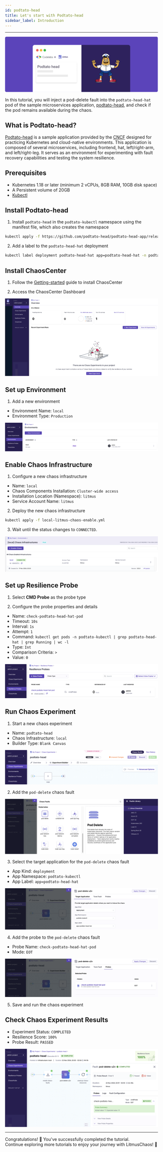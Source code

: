 ```yaml
---
id: podtato-head
title: Let's start with Podtato-head
sidebar_label: Introduction
---
```


---

![podtato-head](../assets/tutorials/podtato-head/podtato-head.png)

In this tutorial, you will inject a pod-delete fault into the `podtato-head-hat` pod of the sample microservices application, [podtato-head](https://github.com/cncf/podtato-head), and check if the pod remains available during the chaos.

## What is Podtato-head?

[Podtato-head](https://github.com/cncf/podtato-head) is a sample application provided by the [CNCF](https://github.com/cncf) designed for practicing Kubernetes and cloud-native environments. This application is composed of several microservices, including frontend, hat, left/right-arm, and left/right-leg. It serves as an environment for experimenting with fault recovery capabilities and testing the system resilience.

## Prerequisites

- Kubernetes 1.18 or later (minimum 2 vCPUs, 8GB RAM, 10GB disk space)
- A Persistent volume of 20GB
- [Kubectl](https://kubernetes.io/docs/tasks/tools/#kubectl)

## Install Podtato-head

1. Install `podtato-head` in the `podtato-kubectl` namespace using the manifest file, which also creates the namespace

```bash
kubectl apply -f https://github.com/podtato-head/podtato-head-app/releases/download/v0.3.3/manifest.yaml 
```

2. Add a label to the `podtato-head-hat` deployment

```bash
kubectl label deployment podtato-head-hat app=podtato-head-hat -n podtato-kubectl
```

## Install ChaosCenter

1. Follow the [Getting-started](../getting-started/installation.md) guide to install ChaosCenter

2. Access the ChaosCenter Dashboard

![chaoscenter-dashboard](../assets/tutorials/podtato-head/chaoscenter-dashboard.png)

## Set up Environment

1. Add a new environment
- Environment Name: `local`
- Environment Type: `Production`

![local-environment](../assets/tutorials/podtato-head/local-environment.png)

## Enable Chaos Infrastructure

1. Configure a new chaos infrastructure
- Name: `local`
- Chaos Components Installation: `Cluster-wide access`
- Installation Location (Namespace): `litmus`
- Service Account Name: `litmus`

2. Deploy the new chaos infrastructure

```bash
kubectl apply -f local-litmus-chaos-enable.yml
```

3. Wait until the status changes to `CONNECTED`.

![connected](../assets/tutorials/podtato-head/connected.png)

## Set up Resilience Probe

1. Select **CMD Probe** as the probe type

2. Configure the probe properties and details
- Name: `check-podtato-head-hat-pod`
- Timeout: `10s`
- Interval: `1s`
- Attempt: `1`
- Command: `kubectl get pods -n podtato-kubectl | grep podtato-head-hat | grep Running | wc -l`
- Type: `Int`
- Comparison Criteria: `>`
- Value: `0`

![setup-probe](../assets/tutorials/podtato-head/setup-probe.png)

## Run Chaos Experiment

1. Start a new chaos experiment
- Name: `podtato-head`
- Chaos Infrastructure: `local`
- Builder Type: `Blank Canvas`

![start-chaos-experiment](../assets/tutorials/podtato-head/start-chaos-experiment.png)

2. Add the `pod-delete` chaos fault

![add-pod-delete](../assets/tutorials/podtato-head/add-pod-delete.png)

3. Select the target application for the `pod-delete` chaos fault
- App Kind: `deployment`
- App Namespace: `podtato-kubectl`
- App Label: `app=podtato-head-hat`

![select-target-application](../assets/tutorials/podtato-head/select-target-application.png)

4. Add the probe to the `pod-delete` chaos fault
- Probe Name: `check-podtato-head-hat-pod`
- Mode: `EOT`

![add-probe](../assets/tutorials/podtato-head/add-probe.png)

5. Save and run the chaos experiment

## Check Chaos Experiment Results

- Experiment Status: `COMPLETED`
- Resilience Score: `100%`
- Probe Result: `PASSED`

![experiment-result](../assets/tutorials/podtato-head/experiment-result.png)

---

Congratulations! 🎉 You've successfully completed the tutorial.  
Continue exploring more tutorials to enjoy your journey with LitmusChaos! 🚀  
